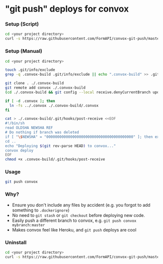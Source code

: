 # "git push" deploys for convox

### Setup (Script)

```bash
cd <your project directory>
curl -s https://raw.githubusercontent.com/FormAPI/convox-git-push/master/setup.sh | bash
```

### Setup (Manual)

```bash
cd <your project directory>

touch .git/info/exclude
grep -q .convox-build .git/info/exclude || echo ".convox-build" >> .git/info/exclude

git clone . ./.convox-build
git remote add convox ./.convox-build
(cd ./.convox-build && git config --local receive.denyCurrentBranch updateInstead)

if [ -d .convox ]; then
  ln -fs ../.convox ./.convox-build/.convox
fi

cat > ./.convox-build/.git/hooks/post-receive <<EOF
#!/bin/sh
read OLDSHA NEWSHA REF
# Do nothing if branch was deleted
if [ "\$NEWSHA" = "0000000000000000000000000000000000000000" ]; then exit; fi
cd ..
echo "Deploying $(git rev-parse HEAD) to convox..."
convox deploy
EOF
chmod +x .convox-build/.git/hooks/post-receive
```

### Usage

```bash
git push convox
```

### Why?

* Ensure you don't include any files by accident (e.g. you forgot to add something to `.dockerignore`)
* No need to `git stash` or `git checkout` before deploying new code.
* Easily push a different branch to convox, e.g. `git push convox mybranch:master`
* Makes convox feel like Heroku, and `git push` deploys are cool


### Uninstall

```bash
cd <your project directory>
curl -s https://raw.githubusercontent.com/FormAPI/convox-git-push/master/uninstall.sh | bash
```
